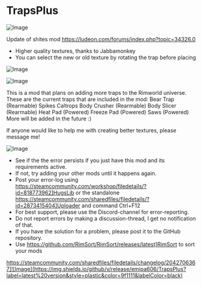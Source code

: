 # TrapsPlus

![Image](https://i.imgur.com/buuPQel.png)

Update of shites mod
https://ludeon.com/forums/index.php?topic=34326.0

- Higher quality textures, thanks to Jabbamonkey
- You can select the new or old texture by rotating the trap before placing

![Image](https://i.imgur.com/pufA0kM.png)

	
![Image](https://i.imgur.com/Z4GOv8H.png)


This is a mod that plans on adding more traps to the Rimworld universe. These are the current traps that are included in the mod:
Bear Trap (Rearmable)
Spikes
Caltrops
Body Crusher (Rearmable)
Body Slicer (Rearmable)
Heat Pad (Powered)
Freeze Pad (Powered)
Saws (Powered)
More will be added in the future  :)

If anyone would like to help me with creating better textures, please message me!


![Image](https://i.imgur.com/PwoNOj4.png)



-  See if the the error persists if you just have this mod and its requirements active.
-  If not, try adding your other mods until it happens again.
-  Post your error-log using https://steamcommunity.com/workshop/filedetails/?id=818773962]HugsLib or the standalone https://steamcommunity.com/sharedfiles/filedetails/?id=2873415404]Uploader and command Ctrl+F12
-  For best support, please use the Discord-channel for error-reporting.
-  Do not report errors by making a discussion-thread, I get no notification of that.
-  If you have the solution for a problem, please post it to the GitHub repository.
-  Use https://github.com/RimSort/RimSort/releases/latest]RimSort to sort your mods



https://steamcommunity.com/sharedfiles/filedetails/changelog/2042706367]![Image](https://img.shields.io/github/v/release/emipa606/TrapsPlus?label=latest%20version&style=plastic&color=9f1111&labelColor=black)

